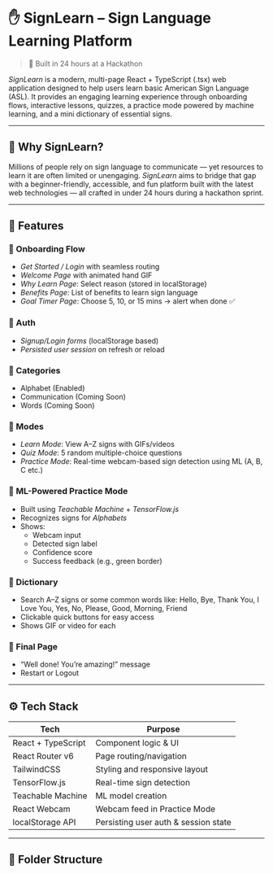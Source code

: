 # ✋ SignLearn – Sign Language Learning Platform

> 🚀 Built in 24 hours at a Hackathon

*SignLearn* is a modern, multi-page React + TypeScript (.tsx) web application designed to help users learn basic American Sign Language (ASL). It provides an engaging learning experience through onboarding flows, interactive lessons, quizzes, a practice mode powered by machine learning, and a mini dictionary of essential signs.

---

## 🧠 Why SignLearn?

Millions of people rely on sign language to communicate — yet resources to learn it are often limited or unengaging. *SignLearn* aims to bridge that gap with a beginner-friendly, accessible, and fun platform built with the latest web technologies — all crafted in under 24 hours during a hackathon sprint.

---

## 🌟 Features

### 👋 Onboarding Flow
- *Get Started / Login* with seamless routing
- *Welcome Page* with animated hand GIF
- *Why Learn Page*: Select reason (stored in localStorage)
- *Benefits Page*: List of benefits to learn sign language
- *Goal Timer Page*: Choose 5, 10, or 15 mins → alert when done ✅

### 🔐 Auth
- *Signup/Login forms* (localStorage based)
- *Persisted user session* on refresh or reload

### 🧩 Categories
- Alphabet (Enabled)
- Communication (Coming Soon)
- Words (Coming Soon)

### 🔄 Modes
- *Learn Mode*: View A–Z signs with GIFs/videos
- *Quiz Mode*: 5 random multiple-choice questions
- *Practice Mode*: Real-time webcam-based sign detection using ML (A, B, C etc.)

### 🧠 ML-Powered Practice Mode
- Built using *Teachable Machine* + *TensorFlow.js*
- Recognizes signs for *Alphabets*
- Shows:
  - Webcam input
  - Detected sign label
  - Confidence score
  - Success feedback (e.g., green border)

### 📖 Dictionary
- Search A–Z signs or some common words like:
  Hello, Bye, Thank You, I Love You, Yes, No, Please, Good, Morning, Friend
- Clickable quick buttons for easy access
- Shows GIF or video for each

### 🎉 Final Page
- “Well done! You’re amazing!” message
- Restart or Logout

---

## ⚙ Tech Stack

| Tech               | Purpose                              |
| ------------------ | ------------------------------------ |
| React + TypeScript | Component logic & UI                 |
| React Router v6    | Page routing/navigation              |
| TailwindCSS        | Styling and responsive layout        |
| TensorFlow\.js     | Real-time sign detection             |
| Teachable Machine  | ML model creation                    |
| React Webcam       | Webcam feed in Practice Mode         |
| localStorage API   | Persisting user auth & session state |

---

## 📁 Folder Structure
